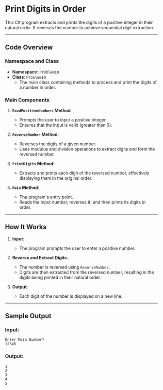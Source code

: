 # Print Digits in Order

This C# program extracts and prints the digits of a positive integer in their natural order. It reverses the number to achieve sequential digit extraction.

---

## Code Overview

### Namespace and Class
- **Namespace**: `Problem10`
- **Class**: `Problem10`
  - The main class containing methods to process and print the digits of a number in order.

### Main Components

1. **`ReadPositiveNumbers` Method**:
   - Prompts the user to input a positive integer.
   - Ensures that the input is valid (greater than 0).

2. **`ReverseNumber` Method**:
   - Reverses the digits of a given number.
   - Uses modulus and division operations to extract digits and form the reversed number.

3. **`PrintDigits` Method**:
   - Extracts and prints each digit of the reversed number, effectively displaying them in the original order.

4. **`Main` Method**:
   - The program's entry point.
   - Reads the input number, reverses it, and then prints its digits in order.

---

## How It Works

1. **Input**:
   - The program prompts the user to enter a positive number.

2. **Reverse and Extract Digits**:
   - The number is reversed using `ReverseNumber`.
   - Digits are then extracted from the reversed number, resulting in the digits being printed in their natural order.

3. **Output**:
   - Each digit of the number is displayed on a new line.

---

## Sample Output

### Input:
```plaintext
Enter Main Number?
12345
```
### Output:
```
1
2
3
4
5
